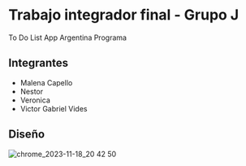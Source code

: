 # Trabajo integrador final - Grupo J
To Do List App Argentina Programa

## Integrantes
- Malena Capello
- Nestor 
- Veronica
- Victor Gabriel Vides

## Diseño
![chrome_2023-11-18_20 42 50](https://github.com/verobode/TiF-ToDo-List-App-AP/assets/48414299/12476fc9-87bc-40a1-a7d8-26c788c32d9d)

